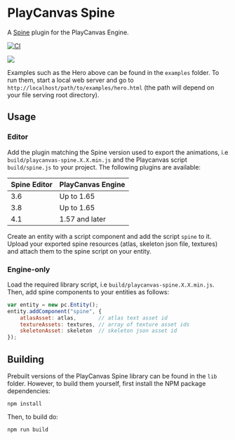 # PlayCanvas Spine

A [Spine](http://esotericsoftware.com/) plugin for the PlayCanvas Engine.

[![CI][ci-badge]][ci-url]

![](images/spine-man.gif)

Examples such as the Hero above can be found in the `examples` folder. To run them, start a local web server and go to `http://localhost/path/to/examples/hero.html` (the path will depend on your file serving root directory).

## Usage

### Editor

Add the plugin matching the Spine version used to export the animations, i.e `build/playcanvas-spine.X.X.min.js` and the Playcanvas script `build/spine.js` to your project. The following plugins are available:

| Spine Editor | PlayCanvas Engine |
| ------------ | ----------------- |
| 3.6          | Up to 1.65        |
| 3.8          | Up to 1.65        |
| 4.1          | 1.57 and later    |

Create an entity with a script component and add the script `spine` to it. Upload your exported spine resources (atlas, skeleton json file, textures) and attach them to the spine script on your entity.

### Engine-only

Load the required library script, i.e `build/playcanvas-spine.X.X.min.js`. Then, add spine components to your entities as follows:

```javascript
var entity = new pc.Entity();
entity.addComponent("spine", {
    atlasAsset: atlas,       // atlas text asset id
    textureAssets: textures, // array of texture asset ids
    skeletonAsset: skeleton  // skeleton json asset id
});
```

## Building

Prebuilt versions of the PlayCanvas Spine library can be found in the `lib` folder. However, to build them yourself, first install the NPM package dependencies:

`npm install`

Then, to build do:

`npm run build`


[ci-badge]: https://github.com/playcanvas/playcanvas-spine/actions/workflows/ci.yml/badge.svg
[ci-url]: https://github.com/playcanvas/playcanvas-spine/actions/workflows/ci.yml
